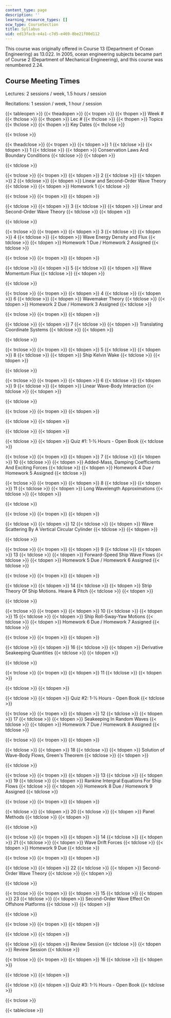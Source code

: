 ```yaml
---
content_type: page
description: ''
learning_resource_types: []
ocw_type: CourseSection
title: Syllabus
uid: ed13facb-e4a1-c7d5-e469-8be21f00d112
---
```


This course was originally offered in Course 13 (Department of Ocean Engineering) as 13.022. In 2005, ocean engineering subjects became part of Course 2 (Department of Mechanical Engineering), and this course was renumbered 2.24.

Course Meeting Times
--------------------

Lectures: 2 sessions / week, 1.5 hours / session

Recitations: 1 session / week, 1 hour / session

{{< tableopen >}}
{{< theadopen >}}
{{< tropen >}}
{{< thopen >}}
Week #
{{< thclose >}}
{{< thopen >}}
Lec #
{{< thclose >}}
{{< thopen >}}
Topics
{{< thclose >}}
{{< thopen >}}
Key Dates
{{< thclose >}}

{{< trclose >}}

{{< theadclose >}}
{{< tropen >}}
{{< tdopen >}}
1
{{< tdclose >}}
{{< tdopen >}}
1
{{< tdclose >}}
{{< tdopen >}}
Conservation Laws And Boundary Conditions
{{< tdclose >}}
{{< tdopen >}}

{{< tdclose >}}

{{< trclose >}}
{{< tropen >}}
{{< tdopen >}}
2
{{< tdclose >}}
{{< tdopen >}}
2
{{< tdclose >}}
{{< tdopen >}}
Linear and Second-Order Wave Theory
{{< tdclose >}}
{{< tdopen >}}
Homework 1
{{< tdclose >}}

{{< trclose >}}
{{< tropen >}}
{{< tdopen >}}

{{< tdclose >}}
{{< tdopen >}}
3
{{< tdclose >}}
{{< tdopen >}}
Linear and Second-Order Wave Theory
{{< tdclose >}}
{{< tdopen >}}

{{< tdclose >}}

{{< trclose >}}
{{< tropen >}}
{{< tdopen >}}
3
{{< tdclose >}}
{{< tdopen >}}
4
{{< tdclose >}}
{{< tdopen >}}
Wave Energy Density and Flux
{{< tdclose >}}
{{< tdopen >}}
Homework 1 Due / Homework 2 Assigned
{{< tdclose >}}

{{< trclose >}}
{{< tropen >}}
{{< tdopen >}}

{{< tdclose >}}
{{< tdopen >}}
5
{{< tdclose >}}
{{< tdopen >}}
Wave Momentum Flux
{{< tdclose >}}
{{< tdopen >}}

{{< tdclose >}}

{{< trclose >}}
{{< tropen >}}
{{< tdopen >}}
4
{{< tdclose >}}
{{< tdopen >}}
6
{{< tdclose >}}
{{< tdopen >}}
Wavemaker Theory
{{< tdclose >}}
{{< tdopen >}}
Homework 2 Due / Homework 3 Assigned
{{< tdclose >}}

{{< trclose >}}
{{< tropen >}}
{{< tdopen >}}

{{< tdclose >}}
{{< tdopen >}}
7
{{< tdclose >}}
{{< tdopen >}}
Translating Coordinate Systems
{{< tdclose >}}
{{< tdopen >}}

{{< tdclose >}}

{{< trclose >}}
{{< tropen >}}
{{< tdopen >}}
5
{{< tdclose >}}
{{< tdopen >}}
8
{{< tdclose >}}
{{< tdopen >}}
Ship Kelvin Wake
{{< tdclose >}}
{{< tdopen >}}

{{< tdclose >}}

{{< trclose >}}
{{< tropen >}}
{{< tdopen >}}
6
{{< tdclose >}}
{{< tdopen >}}
9
{{< tdclose >}}
{{< tdopen >}}
Linear Wave-Body Interaction
{{< tdclose >}}
{{< tdopen >}}

{{< tdclose >}}

{{< trclose >}}
{{< tropen >}}
{{< tdopen >}}

{{< tdclose >}}
{{< tdopen >}}

{{< tdclose >}}
{{< tdopen >}}

{{< tdclose >}}
{{< tdopen >}}
Quiz #1: 1-½ Hours - Open Book
{{< tdclose >}}

{{< trclose >}}
{{< tropen >}}
{{< tdopen >}}
7
{{< tdclose >}}
{{< tdopen >}}
10
{{< tdclose >}}
{{< tdopen >}}
Added-Mass, Damping Coefficients And Exciting Forces
{{< tdclose >}}
{{< tdopen >}}
Homework 4 Due / Homework 5 Assigned
{{< tdclose >}}

{{< trclose >}}
{{< tropen >}}
{{< tdopen >}}
8
{{< tdclose >}}
{{< tdopen >}}
11
{{< tdclose >}}
{{< tdopen >}}
Long Wavelength Approximations
{{< tdclose >}}
{{< tdopen >}}

{{< tdclose >}}

{{< trclose >}}
{{< tropen >}}
{{< tdopen >}}

{{< tdclose >}}
{{< tdopen >}}
12
{{< tdclose >}}
{{< tdopen >}}
Wave Scattering By A Vertical Circular Cylinder
{{< tdclose >}}
{{< tdopen >}}

{{< tdclose >}}

{{< trclose >}}
{{< tropen >}}
{{< tdopen >}}
9
{{< tdclose >}}
{{< tdopen >}}
13
{{< tdclose >}}
{{< tdopen >}}
Forward-Speed Ship Wave Flows
{{< tdclose >}}
{{< tdopen >}}
Homework 5 Due / Homework 6 Assigned
{{< tdclose >}}

{{< trclose >}}
{{< tropen >}}
{{< tdopen >}}

{{< tdclose >}}
{{< tdopen >}}
14
{{< tdclose >}}
{{< tdopen >}}
Strip Theory Of Ship Motions. Heave & Pitch
{{< tdclose >}}
{{< tdopen >}}

{{< tdclose >}}

{{< trclose >}}
{{< tropen >}}
{{< tdopen >}}
10
{{< tdclose >}}
{{< tdopen >}}
15
{{< tdclose >}}
{{< tdopen >}}
Ship Roll-Sway-Yaw Motions
{{< tdclose >}}
{{< tdopen >}}
Homework 6 Due / Homework 7 Assigned
{{< tdclose >}}

{{< trclose >}}
{{< tropen >}}
{{< tdopen >}}

{{< tdclose >}}
{{< tdopen >}}
16
{{< tdclose >}}
{{< tdopen >}}
Derivative Seakeeping Quantities
{{< tdclose >}}
{{< tdopen >}}

{{< tdclose >}}

{{< trclose >}}
{{< tropen >}}
{{< tdopen >}}
11
{{< tdclose >}}
{{< tdopen >}}

{{< tdclose >}}
{{< tdopen >}}

{{< tdclose >}}
{{< tdopen >}}
Quiz #2: 1-½ Hours - Open Book
{{< tdclose >}}

{{< trclose >}}
{{< tropen >}}
{{< tdopen >}}
12
{{< tdclose >}}
{{< tdopen >}}
17
{{< tdclose >}}
{{< tdopen >}}
Seakeeping In Random Waves
{{< tdclose >}}
{{< tdopen >}}
Homework 7 Due / Homework 8 Assigned
{{< tdclose >}}

{{< trclose >}}
{{< tropen >}}
{{< tdopen >}}

{{< tdclose >}}
{{< tdopen >}}
18
{{< tdclose >}}
{{< tdopen >}}
Solution of Wave-Body Flows, Green's Theorem
{{< tdclose >}}
{{< tdopen >}}

{{< tdclose >}}

{{< trclose >}}
{{< tropen >}}
{{< tdopen >}}
13
{{< tdclose >}}
{{< tdopen >}}
19
{{< tdclose >}}
{{< tdopen >}}
Rankine Intergral Equations For Ship Flows
{{< tdclose >}}
{{< tdopen >}}
Homework 8 Due / Homework 9 Assigned
{{< tdclose >}}

{{< trclose >}}
{{< tropen >}}
{{< tdopen >}}

{{< tdclose >}}
{{< tdopen >}}
20
{{< tdclose >}}
{{< tdopen >}}
Panel Methods
{{< tdclose >}}
{{< tdopen >}}

{{< tdclose >}}

{{< trclose >}}
{{< tropen >}}
{{< tdopen >}}
14
{{< tdclose >}}
{{< tdopen >}}
21
{{< tdclose >}}
{{< tdopen >}}
Wave Drift Forces
{{< tdclose >}}
{{< tdopen >}}
Homework 9 Due
{{< tdclose >}}

{{< trclose >}}
{{< tropen >}}
{{< tdopen >}}

{{< tdclose >}}
{{< tdopen >}}
22
{{< tdclose >}}
{{< tdopen >}}
Second-Order Wave Theory
{{< tdclose >}}
{{< tdopen >}}

{{< tdclose >}}

{{< trclose >}}
{{< tropen >}}
{{< tdopen >}}
15
{{< tdclose >}}
{{< tdopen >}}
23
{{< tdclose >}}
{{< tdopen >}}
Second-Order Wave Effect On Offshore Platforms
{{< tdclose >}}
{{< tdopen >}}

{{< tdclose >}}

{{< trclose >}}
{{< tropen >}}
{{< tdopen >}}

{{< tdclose >}}
{{< tdopen >}}

{{< tdclose >}}
{{< tdopen >}}
Review Session
{{< tdclose >}}
{{< tdopen >}}
Review Session
{{< tdclose >}}

{{< trclose >}}
{{< tropen >}}
{{< tdopen >}}
16
{{< tdclose >}}
{{< tdopen >}}

{{< tdclose >}}
{{< tdopen >}}

{{< tdclose >}}
{{< tdopen >}}
Quiz #3: 1-½ Hours - Open Book
{{< tdclose >}}

{{< trclose >}}

{{< tableclose >}}